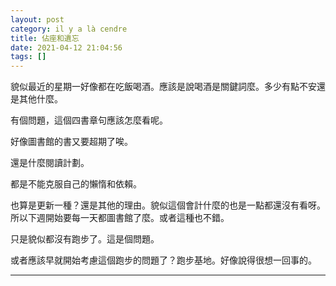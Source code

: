 ```yaml
---
layout: post
category: il y a là cendre
title: 佔座和遺忘
date: 2021-04-12 21:04:56
tags: []
---
```


貌似最近的星期一好像都在吃飯喝酒。應該是說喝酒是關鍵詞麼。多少有點不安還是其他什麼。

有個問題，這個四書章句應該怎麼看呢。

好像圖書館的書又要超期了唉。

還是什麼閱讀計劃。

都是不能克服自己的懶惰和依賴。

也算是更新一種？還是其他的理由。貌似這個會計什麼的也是一點都還沒有看呀。所以下週開始要每一天都圖書館了麼。或者這種也不錯。

只是貌似都沒有跑步了。這是個問題。

或者應該早就開始考慮這個跑步的問題了？跑步基地。好像說得很想一回事的。

------





